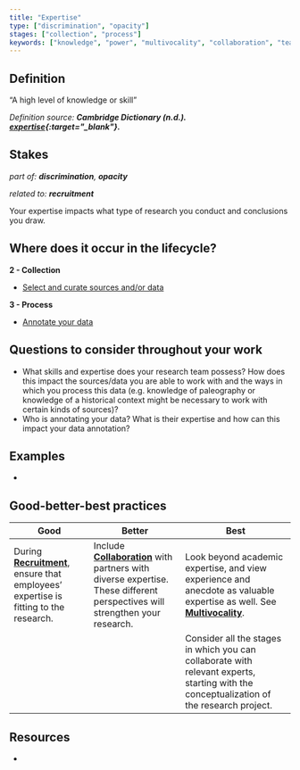```yaml
---
title: "Expertise"
type: ["discrimination", "opacity"]
stages: ["collection", "process"]
keywords: ["knowledge", "power", "multivocality", "collaboration", "team"]
---
```


## Definition
“A high level of knowledge or skill”

_Definition source: **Cambridge Dictionary (n.d.). [expertise](https://dictionary.cambridge.org/dictionary/english/expertise){:target="_blank"}.**_

## Stakes
_part of: **discrimination**, **opacity**_

_related to: **recruitment**_

Your expertise impacts what type of research you conduct and conclusions you draw.   

## Where does it occur in the lifecycle?

**2 - Collection**

- [Select and curate sources and/or data](/lifecycle/collection/#select-and-curate-sources-andor-data)

**3 - Process**

- [Annotate your data](/lifecycle/process/#annotate-your-data)

## Questions to consider throughout your work
- What skills and expertise does your research team possess? How does this impact the sources/data you are able to work with and the ways in which you process this data (e.g. knowledge of paleography or knowledge of a historical context might be necessary to work with certain kinds of sources)?
- Who is annotating your data? What is their expertise and how can this impact your data annotation?



## Examples
- 

## Good-better-best practices

| Good | Better | Best|
|---|---|---|
|During [**Recruitment**](/bias/types/recruitment), ensure that employees’ expertise is fitting to the research.| Include [**Collaboration**](/bias/types/collaboration) with partners with diverse expertise. These different perspectives will strengthen your research.| Look beyond academic expertise, and view experience and anecdote as valuable expertise as well. See [**Multivocality**](/bias/types/multivocality).|
| | | Consider all the stages in which you can collaborate with relevant experts, starting with the conceptualization of the research project. | 

## Resources
-